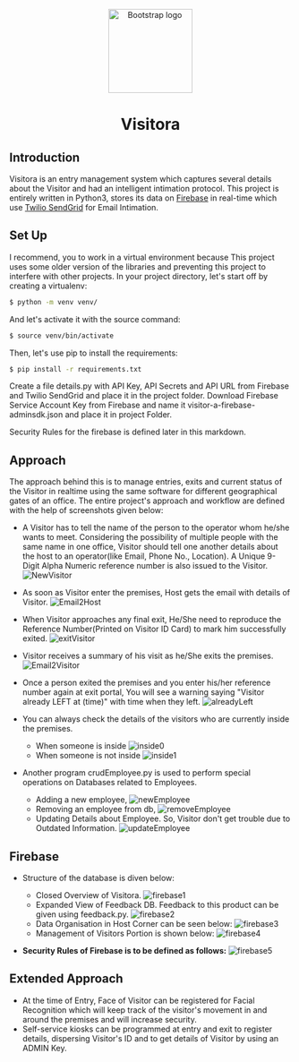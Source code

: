 <p align="center">
  <a href="https://github.com/merrcury/visitora/">
    <img src="https://raw.githubusercontent.com/merrcury/visitora/master/screenshots/Logo.png" alt="Bootstrap logo" width="150" height="150">
  </a>
</p>
<h1 align="center">Visitora</h1>

## Introduction
Visitora is an entry management system which captures several details about the Visitor and had an intelligent intimation protocol. This project is entirely written in Python3, stores its data on [Firebase](https://firebase.google.com/) in real-time which use [Twilio SendGrid](https://sendgrid.com/) for Email Intimation. 

## Set Up
I recommend, you to work in a virtual environment because This project uses some older version of the libraries and preventing this project to interfere with other projects. In your project directory, let's start off by creating a virtualenv:
``` bash 
$ python -m venv venv/
```
And let's activate it with the source command:
``` bash
$ source venv/bin/activate
```
Then, let's use pip to install the requirements:
``` bash
$ pip install -r requirements.txt
```
Create a file details.py with API Key, API Secrets and API URL from Firebase and Twilio SendGrid and place it in the project folder. Download Firebase Service Account Key from Firebase and name it visitor-a-firebase-adminsdk.json and place it in project Folder.

Security Rules for the firebase is defined later in this markdown. 

## Approach 
The approach behind this is to manage entries, exits and current status of the Visitor in realtime using the same software for different geographical gates of an office. The entire project's approach and workflow are defined with the help of screenshots given below:
* A Visitor has to tell the name of the person to the operator whom he/she wants to meet. Considering the possibility of multiple people with the same name in one office, Visitor should tell one another details about the host to an operator(like Email, Phone No., Location). A Unique 9-Digit Alpha Numeric reference number is also issued to the Visitor. 
![NewVisitor](https://raw.githubusercontent.com/merrcury/visitora/master/screenshots/newVisitor.png)

* As soon as Visitor enter the premises, Host gets the email with details of Visitor. 
![Email2Host](https://raw.githubusercontent.com/merrcury/visitora/master/screenshots/emailHost.png)

* When Visitor approaches any final exit, He/She need to reproduce the Reference Number(Printed on Visitor ID Card) to mark him successfully exited. 
![exitVisitor](https://raw.githubusercontent.com/merrcury/visitora/master/screenshots/exitVisitor.png)

* Visitor receives a summary of his visit as he/She exits the premises. 
![Email2Visitor](https://raw.githubusercontent.com/merrcury/visitora/master/screenshots/visiternotify.png)

* Once a person exited the premises and you enter his/her reference number again at exit portal, You will see a warning saying "Visitor already LEFT at (time)" with time when they left. 
![alreadyLeft](https://raw.githubusercontent.com/merrcury/visitora/master/screenshots/alreadyleft.png)

* You can always check the details of the visitors who are currently inside the premises. 
  * When someone is inside
  ![inside0](https://raw.githubusercontent.com/merrcury/visitora/master/screenshots/inside0.png)
  * When someone is not inside
  ![inside1](https://raw.githubusercontent.com/merrcury/visitora/master/screenshots/inside1.png)  

* Another program crudEmployee.py is used to perform special operations on Databases related to Employees.
  * Adding a new employee,
  ![newEmployee](https://raw.githubusercontent.com/merrcury/visitora/master/screenshots/newEmployee.png)  
  * Removing an employee from db, 
  ![removeEmployee](https://raw.githubusercontent.com/merrcury/visitora/master/screenshots/removeEmployee.png)
  * Updating Details about Employee. So, Visitor don't get trouble due to Outdated Information. 
  ![updateEmployee](https://raw.githubusercontent.com/merrcury/visitora/master/screenshots/updateEmployee.png)  
  
## Firebase
* Structure of the database is diven below:
  * Closed Overview of Visitora.
  ![firebase1](https://raw.githubusercontent.com/merrcury/visitora/master/screenshots/firebase1.png)
  * Expanded View of Feedback DB. Feedback to this product can be given using feedback.py.
  ![firebase2](https://raw.githubusercontent.com/merrcury/visitora/master/screenshots/firebase2.png)
  * Data Organisation in Host Corner can be seen below:
  ![firebase3](https://raw.githubusercontent.com/merrcury/visitora/master/screenshots/firebase3.png)
  * Management of Visitors Portion is shown below:
  ![firebase4](https://raw.githubusercontent.com/merrcury/visitora/master/screenshots/firebase4.png)

* **Security Rules of Firebase is to be defined as follows:**
![firebase5](https://raw.githubusercontent.com/merrcury/visitora/master/screenshots/firebaserules.png)

## Extended Approach 
* At the time of Entry, Face of Visitor can be registered for Facial Recognition which will keep track of the visitor's movement in and around the premises and will increase security.
* Self-service kiosks can be programmed at entry and exit to register details, dispersing Visitor's ID and to get details of Visitor by using an ADMIN Key. 
